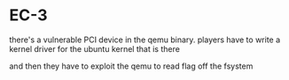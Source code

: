 # EC-3

there's a vulnerable PCI device in the qemu binary. players have to write a kernel driver for the ubuntu kernel that is there

and then they have to exploit the qemu to read flag off the fsystem

